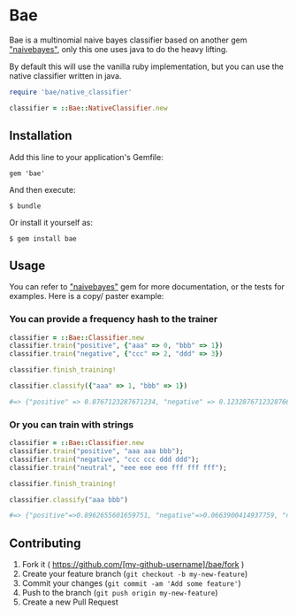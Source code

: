 Bae
===

Bae is a multinomial naive bayes classifier based on another gem ["naivebayes"](https://github.com/id774/naivebayes), only this one uses java to do the heavy lifting.

By default this will use the vanilla ruby implementation, but you can use the native classifier written in java.

```ruby
require 'bae/native_classifier'

classifier = ::Bae::NativeClassifier.new
```


## Installation

Add this line to your application's Gemfile:

    gem 'bae'

And then execute:

    $ bundle

Or install it yourself as:

    $ gem install bae

## Usage

You can refer to ["naivebayes"](https://github.com/id774/naivebayes) gem for more documentation, or the tests for examples. Here is a copy/ paster example:


### You can provide a frequency hash to the trainer

```ruby
classifier = ::Bae::Classifier.new
classifier.train("positive", {"aaa" => 0, "bbb" => 1})
classifier.train("negative", {"ccc" => 2, "ddd" => 3})

classifier.finish_training!

classifier.classify({"aaa" => 1, "bbb" => 1})

#=> {"positive" => 0.8767123287671234, "negative" => 0.12328767123287669}
```

### Or you can train with strings
```ruby
classifier = ::Bae::Classifier.new
classifier.train("positive", "aaa aaa bbb");
classifier.train("negative", "ccc ccc ddd ddd");
classifier.train("neutral", "eee eee eee fff fff fff");

classifier.finish_training!

classifier.classify("aaa bbb")

#=> {"positive"=>0.8962655601659751, "negative"=>0.0663900414937759, "neutral"=>0.037344398340248955}
```


## Contributing

1. Fork it ( https://github.com/[my-github-username]/bae/fork )
2. Create your feature branch (`git checkout -b my-new-feature`)
3. Commit your changes (`git commit -am 'Add some feature'`)
4. Push to the branch (`git push origin my-new-feature`)
5. Create a new Pull Request
